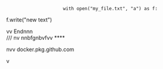                          with open("my_file.txt", "a") as f:
   f.write("new text")

vv 
Endnnn  
/// 
    nv
  nnbfgnbvfvv ****       
                
                            
         
nvv   docker.pkg.github.com     
               
  v         
        
             
     
     
  
  
  
     
    
 
  

  
       
    
      
 
   
       
 
